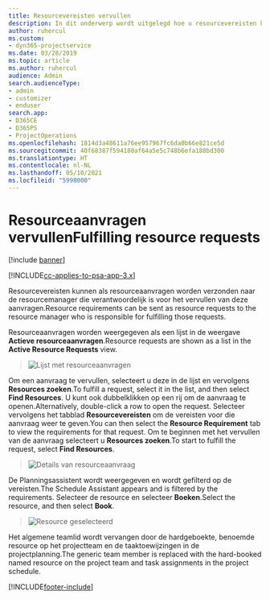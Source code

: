 ```yaml
---
title: Resourcevereisten vervullen
description: In dit onderwerp wordt uitgelegd hoe u resourcevereisten kunt vervullen.
author: ruhercul
ms.custom:
- dyn365-projectservice
ms.date: 03/28/2019
ms.topic: article
ms.author: ruhercul
audience: Admin
search.audienceType:
- admin
- customizer
- enduser
search.app:
- D365CE
- D365PS
- ProjectOperations
ms.openlocfilehash: 1814d3a48611a76ee957967fc6da0b66e821ce5d
ms.sourcegitcommit: 40f68387f594180af64a5e5c748b6efa188bd300
ms.translationtype: HT
ms.contentlocale: nl-NL
ms.lasthandoff: 05/10/2021
ms.locfileid: "5998000"
---
```

# <a name="fulfilling-resource-requests"></a><span data-ttu-id="db503-103">Resourceaanvragen vervullen</span><span class="sxs-lookup"><span data-stu-id="db503-103">Fulfilling resource requests</span></span>

[!include [banner](../includes/psa-now-project-operations.md)]

[!INCLUDE[cc-applies-to-psa-app-3.x](../includes/cc-applies-to-psa-app-3x.md)]

<span data-ttu-id="db503-104">Resourcevereisten kunnen als resourceaanvragen worden verzonden naar de resourcemanager die verantwoordelijk is voor het vervullen van deze aanvragen.</span><span class="sxs-lookup"><span data-stu-id="db503-104">Resource requirements can be sent as resource requests to the resource manager who is responsible for fulfilling those requests.</span></span>

<span data-ttu-id="db503-105">Resourceaanvragen worden weergegeven als een lijst in de weergave **Actieve resourceaanvragen**.</span><span class="sxs-lookup"><span data-stu-id="db503-105">Resource requests are shown as a list in the **Active Resource Requests** view.</span></span>

> ![Lijst met resourceaanvragen](media/Resource-Management-image59.png)

<span data-ttu-id="db503-107">Om een aanvraag te vervullen, selecteert u deze in de lijst en vervolgens **Resources zoeken**.</span><span class="sxs-lookup"><span data-stu-id="db503-107">To fulfill a request, select it in the list, and then select **Find Resources**.</span></span> <span data-ttu-id="db503-108">U kunt ook dubbelklikken op een rij om de aanvraag te openen.</span><span class="sxs-lookup"><span data-stu-id="db503-108">Alternatively, double-click a row to open the request.</span></span> <span data-ttu-id="db503-109">Selecteer vervolgens het tabblad **Resourcevereisten** om de vereisten voor die aanvraag weer te geven.</span><span class="sxs-lookup"><span data-stu-id="db503-109">You can then select the **Resource Requirement** tab to view the requirements for that request.</span></span> <span data-ttu-id="db503-110">Om te beginnen met het vervullen van de aanvraag selecteert u **Resources zoeken**.</span><span class="sxs-lookup"><span data-stu-id="db503-110">To start to fulfill the request, select **Find Resources**.</span></span>

> ![Details van resourceaanvraag](media/Resource-Management-image60.png)

<span data-ttu-id="db503-112">De Planningsassistent wordt weergegeven en wordt gefilterd op de vereisten.</span><span class="sxs-lookup"><span data-stu-id="db503-112">The Schedule Assistant appears and is filtered by the requirements.</span></span> <span data-ttu-id="db503-113">Selecteer de resource en selecteer **Boeken**.</span><span class="sxs-lookup"><span data-stu-id="db503-113">Select the resource, and then select **Book**.</span></span>

> ![Resource geselecteerd](media/Resource-Management-image61.png)

<span data-ttu-id="db503-115">Het algemene teamlid wordt vervangen door de hardgeboekte, benoemde resource op het projectteam en de taaktoewijzingen in de projectplanning.</span><span class="sxs-lookup"><span data-stu-id="db503-115">The generic team member is replaced with the hard-booked named resource on the project team and task assignments in the project schedule.</span></span>


[!INCLUDE[footer-include](../includes/footer-banner.md)]